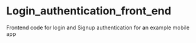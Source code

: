 # Login_authentication_front_end
 Frontend code for login and Signup authentication for an example mobile app
